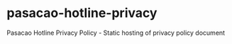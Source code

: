 # pasacao-hotline-privacy
Pasacao Hotline Privacy Policy - Static hosting of privacy policy document
